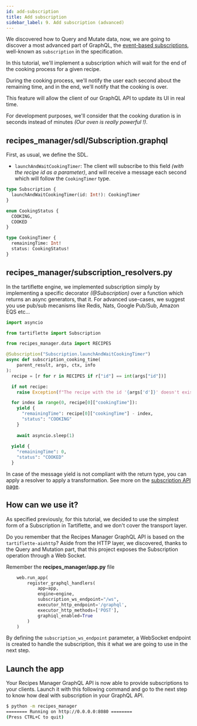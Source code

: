 ```yaml
---
id: add-subscription
title: Add subscription
sidebar_label: 9. Add subscription (advanced)
---
```


We discovered how to Query and Mutate data, now, we are going to discover a most advanced part of GraphQL, the [event-based subscriptions](https://graphql.org/blog/subscriptions-in-graphql-and-relay/#event-based-subscriptions), well-known as `subscription` in the specification.

In this tutorial, we'll implement a subscription which will wait for the end of the cooking process for a given recipe.

During the cooking process, we'll notify the user each second about the remaining time, and in the end, we'll notify that the cooking is over.

This feature will allow the client of our GraphQL API to update its UI in real time.

For development purposes, we'll consider that the cooking duration is in seconds instead of minutes _(Our oven is really powerful !)_.

## **recipes_manager/sdl/Subscription.graphql**

First, as usual, we define the SDL.

* `launchAndWaitCookingTimer`: The client will subscribe to this field _(with the recipe id as a parameter)_, and will receive a message each second which will follow the `CookingTimer` type.

```graphql
type Subscription {
  launchAndWaitCookingTimer(id: Int!): CookingTimer
}

enum CookingStatus {
  COOKING,
  COOKED
}

type CookingTimer {
  remainingTime: Int!
  status: CookingStatus!
}
```

## **recipes_manager/subscription_resolvers.py**

In the tartiflette engine, we implemented subscription simply by implementing a specific decorator _(@Subscription)_ over a function which returns an async generators, that it. For advanced use-cases, we suggest you use pub/sub mecanisms like Redis, Nats, Google Pub/Sub, Amazon EQS etc...

```python
import asyncio

from tartiflette import Subscription

from recipes_manager.data import RECIPES

@Subscription("Subscription.launchAndWaitCookingTimer")
async def subscription_cooking_time(
    parent_result, args, ctx, info
):
  recipe = [r for r in RECIPES if r["id"] == int(args["id"])]

  if not recipe:
    raise Exception(f"The recipe with the id '{args['d']}' doesn't exist.")

  for index in range(0, recipe[0]["cookingTime"]):
    yield {
      "remainingTime": recipe[0]["cookingTime"] - index,
      "status": "COOKING"
    }
            
    await asyncio.sleep(1)
    
  yield {
    "remainingTime": 0,
    "status": "COOKED"
  }
```

In case of the message yield is not compliant with the return type, you can apply a resolver to apply a transformation. See more on the [subscription API page](/docs/api/subscription).

## How can we use it?

As specified previously, for this tutorial, we decided to use the simplest form of a Subscription in Tartiflette, and we don't cover the transport layer.

Do you remember that the Recipes Manager GraphQL API is based on the `tartiflette-aiohttp`? Aside from the HTTP layer, we discovered, thanks to the Query and Mutation part, that this project exposes the Subscription operation through a Web Socket.

Remember the **recipes_manager/app.py** file
```python
    web.run_app(
        register_graphql_handlers(
            app=app,
            engine=engine,
            subscription_ws_endpoint="/ws",
            executor_http_endpoint='/graphql',
            executor_http_methods=['POST'],
            graphiql_enabled=True
        )
    )
```

By defining the `subscription_ws_endpoint` parameter, a WebSocket endpoint is created to handle the subscription, this it what we are going to use in the next step.

## Launch the app

Your Recipes Manager GraphQL API is now able to provide subscriptions to your clients. Launch it with this following command and go to the next step to know how deal with subscription in your GraphQL API.

```bash
$ python -m recipes_manager
======== Running on http://0.0.0.0:8080 ========
(Press CTRL+C to quit)

```
